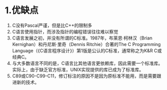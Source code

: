 # 1.优缺点
1. C没有Pascal严谨，但是比C++的限制多
2. C语言使用指针，而涉及指针的编程错误往往难以察觉
3. C语言发展之初，并没有所谓的C标准。1987年，布莱恩·柯林汉（Brian Kernighan）和丹尼斯·里奇（Dennis Ritchie）合著的The C Programming Language（《C语言程序设计》）第1版是公认的C标准，通常称之为K&R C或经典C。
4. 与大多数语言不同的是，C语言比其他语言更依赖库，因此需要一个标准库。实际上，由于缺乏官方标准，UNIX实现提供的库已成为了标准库。
5. C89或C90-C99-C11，修订标注的原因不是因为原标准不能用，而是需要跟进新的技术。
